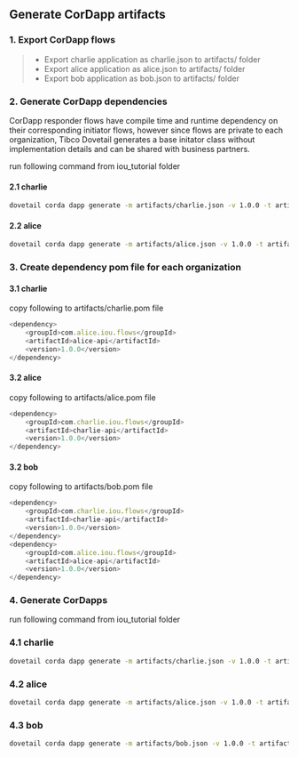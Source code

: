 ##  Generate CorDapp artifacts

### 1. Export CorDapp flows
> * Export charlie application as charlie.json to artifacts/ folder
> * Export alice application as alice.json to artifacts/ folder
> * Export bob application as bob.json to artifacts/ folder

### 2. Generate CorDapp dependencies

CorDapp responder flows have compile time and runtime dependency on their corresponding initiator flows, however since flows are private to each organization, Tibco Dovetail generates a base initator class without implementation details and can be shared with business partners.

run following command from iou_tutorial folder

#### 2.1 charlie

```bash
dovetail corda dapp generate -m artifacts/charlie.json -v 1.0.0 -t artifacts/corda --namespace com.charlie.iou.flows --api
```

#### 2.2 alice

```bash
dovetail corda dapp generate -m artifacts/alice.json -v 1.0.0 -t artifacts/corda --namespace com.alice.iou.flows --api
```
### 3. Create dependency pom file for each organization

#### 3.1 charlie

copy following to artifacts/charlie.pom file

```javascript
<dependency>
    <groupId>com.alice.iou.flows</groupId>
    <artifactId>alice-api</artifactId>
    <version>1.0.0</version>
</dependency>
```

#### 3.2 alice

copy following to artifacts/alice.pom file

```javascript
<dependency>
    <groupId>com.charlie.iou.flows</groupId>
    <artifactId>charlie-api</artifactId>
    <version>1.0.0</version>
</dependency>
```

#### 3.2 bob

copy following to artifacts/bob.pom file

```javascript
<dependency>
    <groupId>com.charlie.iou.flows</groupId>
    <artifactId>charlie-api</artifactId>
    <version>1.0.0</version>
</dependency>
<dependency>
    <groupId>com.alice.iou.flows</groupId>
    <artifactId>alice-api</artifactId>
    <version>1.0.0</version>
</dependency>
```

### 4. Generate CorDapps

run following command from iou_tutorial folder

### 4.1 charlie
```bash
dovetail corda dapp generate -m artifacts/charlie.json -v 1.0.0 -t artifacts/corda --namespace com.charlie.iou.flows --dependency-file artifacts/charlie.pom
```

### 4.2 alice
```bash
dovetail corda dapp generate -m artifacts/alice.json -v 1.0.0 -t artifacts/corda --namespace com.alice.iou.flows --dependency-file alice.pom
```

### 4.3 bob
```bash
dovetail corda dapp generate -m artifacts/bob.json -v 1.0.0 -t artifacts/corda --namespace com.bob.iou.flows --dependency-file bob.pom
```